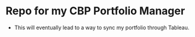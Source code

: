 # Repo for my CBP Portfolio Manager

- This will eventually lead to a way to sync my portfolio through Tableau.